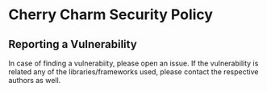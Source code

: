 # Cherry Charm Security Policy

## Reporting a Vulnerability

In case of finding a vulnerabiity, please open an issue. If the vulnerability is related any of the libraries/frameworks used, please contact the respective authors as well.
